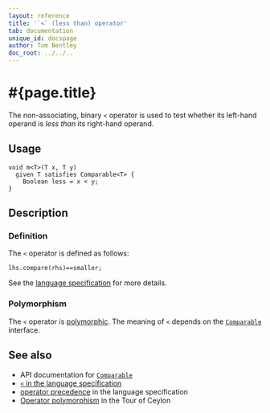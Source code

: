 ```yaml
---
layout: reference
title: '`<` (less than) operator'
tab: documentation
unique_id: docspage
author: Tom Bentley
doc_root: ../../..
---
```


# #{page.title}

The non-associating, binary `<` operator is used to test whether its left-hand 
operand is *less than* its right-hand operand.

## Usage 

    void m<T>(T x, T y) 
      given T satisfies Comparable<T> {
        Boolean less = x < y;
    }

## Description

### Definition

The `<` operator is defined as follows:

<!-- check:none -->
    lhs.compare(rhs)==smaller;

See the [language specification](#{page.doc_root}/#{site.urls.spec_relative}#equalitycomparison) for more details.

### Polymorphism

The `<` operator is [polymorphic](#{page.doc_root}/reference/operator/operator-polymorphism). 
The meaning of `<` depends on the 
[`Comparable`](#{site.urls.apidoc_current}/interface_Comparable.html) interface. 

## See also

* API documentation for [`Comparable`](#{site.urls.apidoc_current}/interface_Comparable.html)
* [`<` in the language specification](#{page.doc_root}/#{site.urls.spec_relative}#equalitycomparison)
* [operator precedence](#{page.doc_root}/#{site.urls.spec_relative}#operatorprecedence) in the 
  language specification
* [Operator polymorphism](#{page.doc_root}/tour/language-module/#operator_polymorphism) 
  in the Tour of Ceylon

